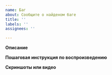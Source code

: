 ```yaml
---
name: Баг
about: Сообщите о найденом баге
title: ''
labels: ''
assignees: ''

---
```


**Описание**

**Пошаговая инструкция по воспроизведению**


**Скриншоты или видео**
